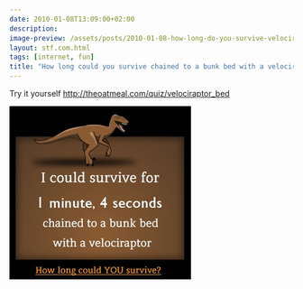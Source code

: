 ```yaml
---
date: 2010-01-08T13:09:00+02:00
description:
image-preview: /assets/posts/2010-01-08-how-long-do-you-survive-velociraptor/14_1_minute_4_seconds.jpg
layout: stf.com.html
tags: [internet, fun]
title: "How long could you survive chained to a bunk bed with a velociraptor?"
---
```


Try it yourself http://theoatmeal.com/quiz/velociraptor_bed

![Image](/assets/posts/2010-01-08-how-long-do-you-survive-velociraptor/14_1_minute_4_seconds.jpg)



